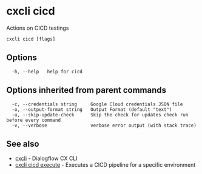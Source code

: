 # cxcli cicd

Actions on CICD testings

```
cxcli cicd [flags]
```

## Options

```
  -h, --help   help for cicd
```

## Options inherited from parent commands

```
  -c, --credentials string     Google Cloud credentials JSON file
  -o, --output-format string   Output Format (default "text")
  -u, --skip-update-check      Skip the check for updates check run before every command
  -v, --verbose                verbose error output (with stack trace)
```

## See also

* [cxcli](/cmd/cxcli/)	 - Dialogflow CX CLI
* [cxcli cicd execute](/cmd/cxcli_cicd_execute/)	 - Executes a CICD pipeline for a specific environment

